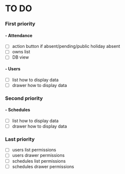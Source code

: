 # TO DO
### First priority
#### - Attendance
- [ ] action button if absent/pending/public holiday absent
- [ ] owns list
- [ ] DB view

#### - Users
- [ ] list how to display data
- [ ] drawer how to display data

### Second priority
#### - Schedules
- [ ] list how to display data
- [ ] drawer how to display data

### Last priority
- [ ] users list permissions
- [ ] users drawer permissions
- [ ] schedules list permissions
- [ ] schedules drawer permissions
